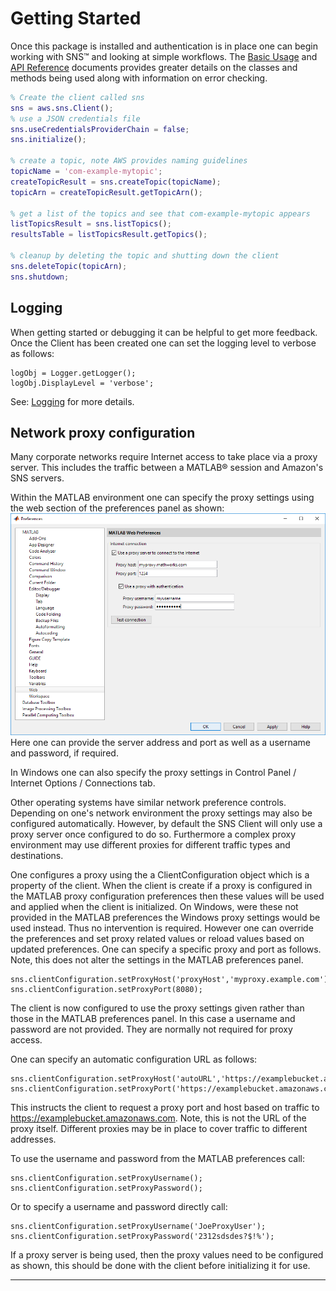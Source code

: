 # Getting Started

Once this package is installed and authentication is in place one can begin working with SNS™ and looking at simple workflows. The [Basic Usage](BasicUsage.md) and [API Reference](SNSApidoc.md) documents provides greater details on the classes and methods being used along with information on error checking.

```matlab
% Create the client called sns
sns = aws.sns.Client();
% use a JSON credentials file
sns.useCredentialsProviderChain = false;
sns.initialize();

% create a topic, note AWS provides naming guidelines
topicName = 'com-example-mytopic';
createTopicResult = sns.createTopic(topicName);
topicArn = createTopicResult.getTopicArn();

% get a list of the topics and see that com-example-mytopic appears
listTopicsResult = sns.listTopics();
resultsTable = listTopicsResult.getTopics();

% cleanup by deleting the topic and shutting down the client
sns.deleteTopic(topicArn);
sns.shutdown;
```


## Logging
When getting started or debugging it can be helpful to get more feedback. Once the Client has been created one can set the logging level to verbose as follows:
```
logObj = Logger.getLogger();
logObj.DisplayLevel = 'verbose';
```
See: [Logging](Logging.md) for more details.


## Network proxy configuration

Many corporate networks require Internet access to take place via a proxy server. This includes the traffic between a MATLAB® session and Amazon's SNS servers.

Within the MATLAB environment one can specify the proxy settings using the web section of the preferences panel as shown:   
![Preferences_Panel](Images/prefspanel.png)   
Here one can provide the server address and port as well as a username and password, if required.

In Windows one can also specify the proxy settings in Control Panel / Internet Options / Connections tab.

Other operating systems have similar network preference controls. Depending on one's network environment the proxy settings may also be configured automatically. However, by default the SNS Client will only use a proxy server once configured to do so. Furthermore a complex proxy environment may use different proxies for different traffic types and destinations.

One configures a proxy using the a ClientConfiguration object which is a property of the client. When the client is create if a proxy is configured in the MATLAB proxy configuration preferences then these values will be used and applied when the client is initialized. On Windows, were these not provided in the MATLAB preferences the Windows proxy settings would be used instead. Thus no intervention is required. However one can override the preferences and set proxy related values or reload values based on updated preferences. One can specify a specific proxy and port as follows. Note, this does not alter the settings in the MATLAB preferences panel.
```
sns.clientConfiguration.setProxyHost('proxyHost','myproxy.example.com');
sns.clientConfiguration.setProxyPort(8080);
```
The client is now configured to use the proxy settings given rather than those in the MATLAB preferences panel. In this case a username and password are not provided. They are normally not required for proxy access.

One can specify an automatic configuration URL as follows:
```
sns.clientConfiguration.setProxyHost('autoURL','https://examplebucket.amazonaws.com');
sns.clientConfiguration.setProxyPort('https://examplebucket.amazonaws.com');
```
This instructs the client to request a proxy port and host based on traffic to
https://examplebucket.amazonaws.com. Note, this is not the URL of the proxy itself. Different proxies may be in place to cover traffic to different addresses.

To use the username and password from the MATLAB preferences call:
```
sns.clientConfiguration.setProxyUsername();
sns.clientConfiguration.setProxyPassword();
```
Or to specify a username and password directly call:
```
sns.clientConfiguration.setProxyUsername('JoeProxyUser');
sns.clientConfiguration.setProxyPassword('2312sdsdes?$!%');
```

If a proxy server is being used, then the proxy values need to be configured as shown, this should be done with the client before initializing it for use.

------------

[//]: #  (Copyright 2018 The MathWorks, Inc.)
